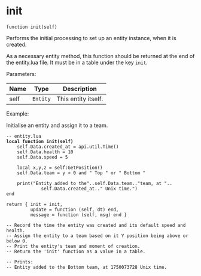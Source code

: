 # init



`function init(self)`

Performs the initial processing to set up an entity instance, when it is created.&#x20;

As a necessary entity method, this function should be returned at the end of the entity.lua file. It must be in a table under the key `init`.



Parameters:

| Name | Type     | Description         |
| ---- | -------- | ------------------- |
| self | `Entity` | This entity itself. |



Example:

Initialise an entity and assign it to a team.

<pre class="language-lua"><code class="lang-lua">-- entity.lua
<strong>local function init(self)
</strong>    self.Data.created_at = api.util.Time()
    self.Data.health = 10
    self.Data.speed = 5
         
    local x,y,z = self:GetPosition()
    self.Data.team = y > 0 and " Top " or " Bottom "    
         
    print("Entity added to the"..self.Data.team.."team, at "..
             self.Data.created_at.." Unix time.") 
end

return { init = init, 
         update = function (self, dt) end, 
         message = function (self, msg) end }

-- Record the time the entity was created and its default speed and health.
-- Assign the entity to a team based on it Y position being above or below 0.
-- Print the entity's team and moment of creation.
-- Return the 'init' function as a value in a table.

-- Prints:
-- Entity added to the Bottom team, at 1750073728 Unix time.
</code></pre>
